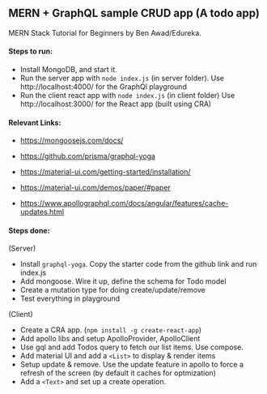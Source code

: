 ## MERN + GraphQL sample CRUD app (A todo app)
MERN Stack Tutorial for Beginners by Ben Awad/Edureka.

#### Steps to run:
* Install MongoDB, and start it.
* Run the server app with `node index.js` (in server folder). Use http://localhost:4000/ for the GraphQl playground
* Run the client react app with `node index.js` (in client folder) Use http://localhost:3000/ for the React app (built using CRA)

#### Relevant Links:
* https://mongoosejs.com/docs/  
* https://github.com/prisma/graphql-yoga

* https://material-ui.com/getting-started/installation/  
* https://material-ui.com/demos/paper/#paper

* https://www.apollographql.com/docs/angular/features/cache-updates.html

#### Steps done:
(Server)  
* Install `graphql-yoga`. Copy the starter code from the github link and run index.js  
* Add mongoose. Wire it up, define the schema for Todo model  
* Create a mutation type for doing create/update/remove  
* Test everything in playground

(Client)  
* Create a CRA app. (`npm install -g create-react-app`)  
* Add apollo libs and setup ApolloProvider, ApolloClient  
* Use gql and add Todos query to fetch our list items. Use compose.  
* Add material UI and add a `<List>` to display & render items
* Setup update & remove. Use the update feature in apollo to force a refresh of the screen (by default it caches for optmization)  
* Add a `<Text>` and set up a create operation.
